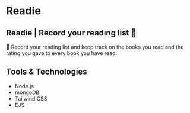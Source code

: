 
# Readie


## Readie | Record your reading list 📕

🚀 Record your reading list and keep track on the books you read and the rating you gave to every book you have read.

## Tools & Technologies 

- Node.js
- mongoDB
- Tailwind CSS
- EJS 
